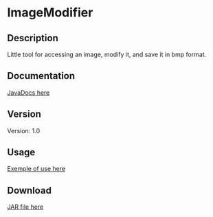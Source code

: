 # ImageModifier

## Description
Little tool for accessing an image, modify it, and save it in bmp format. 
## Documentation
[JavaDocs here](https://ollprogram.github.io/OllprogramLibrariesDocs/)
## Version
Version: 1.0 
## Usage
[Exemple of use here](/ImageModifier/tests/exemple/Example.java)
## Download
[JAR file here](/ImageModifier.jar)
